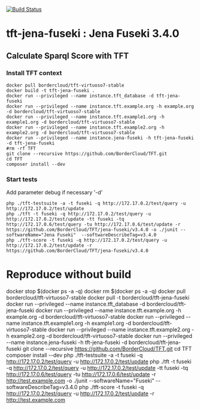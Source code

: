 [![Build Status](https://travis-ci.org/BorderCloud/tft-jena-fuseki.svg)](https://travis-ci.org/BorderCloud/tft-jena-fuseki)

# tft-jena-fuseki : Jena Fuseki 3.4.0



## Calculate Sparql Score with TFT

### Install TFT context
```
docker pull bordercloud/tft-virtuoso7-stable
docker build -t tft-jena-fuseki .
docker run --privileged --name instance.tft_database -d tft-jena-fuseki
docker run --privileged --name instance.tft.example.org -h example.org -d bordercloud/tft-virtuoso7-stable
docker run --privileged --name instance.tft.example1.org -h example1.org -d bordercloud/tft-virtuoso7-stable
docker run --privileged --name instance.tft.example2.org -h example2.org -d bordercloud/tft-virtuoso7-stable
docker run --privileged --name instance.jena-fuseki -h tft-jena-fuseki -d tft-jena-fuseki
#rm -rf TFT
git clone --recursive https://github.com/BorderCloud/TFT.git
cd TFT
composer install --dev
```

### Start tests
Add parameter debug if necessary '-d'
```
php ./tft-testsuite -a -t fuseki -q http://172.17.0.2/test/query -u http://172.17.0.2/test/update
php ./tft -t fuseki -q http://172.17.0.2/test/query -u http://172.17.0.2/test/update -tt fuseki -tq http://172.17.0.6/test/query -tu http://172.17.0.6/test/update -r https://github.com/BorderCloud/TFT/jena-fuseki/v3.4.0 -o ./junit --softwareName="Jena Fuseki"  --softwareDescribeTag=v3.4.0
php ./tft-score -t fuseki -q http://172.17.0.2/test/query -u http://172.17.0.2/test/update -r  https://github.com/BorderCloud/TFT/jena-fuseki/v3.4.0
```


# Reproduce without build

docker stop $(docker ps -a -q)
docker rm $(docker ps -a -q)
docker pull bordercloud/tft-virtuoso7-stable
docker pull -t bordercloud/tft-jena-fuseki
docker run --privileged --name instance.tft_database -d bordercloud/tft-jena-fuseki
docker run --privileged --name instance.tft.example.org -h example.org -d bordercloud/tft-virtuoso7-stable
docker run --privileged --name instance.tft.example1.org -h example1.org -d bordercloud/tft-virtuoso7-stable
docker run --privileged --name instance.tft.example2.org -h example2.org -d bordercloud/tft-virtuoso7-stable
docker run --privileged --name instance.jena-fuseki -h tft-jena-fuseki -d bordercloud/tft-jena-fuseki
git clone --recursive https://github.com/BorderCloud/TFT.git
cd TFT
composer install --dev
php ./tft-testsuite -a -t fuseki -q http://172.17.0.2/test/query -u http://172.17.0.2/test/update
php ./tft -t fuseki -q http://172.17.0.2/test/query -u http://172.17.0.2/test/update -tt fuseki -tq http://172.17.0.6/test/query -tu http://172.17.0.6/test/update -r http://test.example.com -o ./junit --softwareName="Fuseki"  --softwareDescribeTag=v3.4.0
php ./tft-score -t fuseki -q http://172.17.0.2/test/query -u http://172.17.0.2/test/update -r  http://test.example.com


